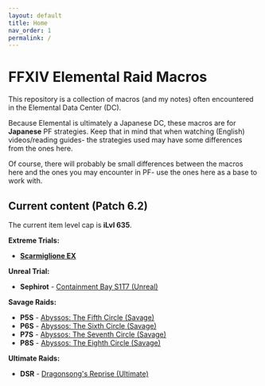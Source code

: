 ```yaml
---
layout: default
title: Home
nav_order: 1
permalink: /
---
```



# FFXIV Elemental Raid Macros

This repository is a collection of macros (and my notes) often encountered in the Elemental Data Center (DC).

Because Elemental is ultimately a Japanese DC, these macros are for **Japanese** PF strategies. Keep that in mind that when watching (English) videos/reading guides- the strategies used may have some differences from the ones here.

Of course, there will probably be small differences between the macros here and the ones you may encounter in PF- use the ones here as a base to work with.

## Current content (Patch 6.2)

The current item level cap is **iLvl 635**.

**Extreme Trials:**
- [**Scarmiglione EX**](6.0_endwalker/extreme_trials/scarmiglione/README.md)

**Unreal Trial:**
- **Sephirot** - [Containment Bay S1T7 (Unreal)](3.0_heavensward/extreme_trials/sephirot/README.md)

**Savage Raids:**
- **P5S** - [Abyssos: The Fifth Circle (Savage)](6.0_endwalker/savage_raids/p5s/README.md)
- **P6S** - [Abyssos: The Sixth Circle (Savage)](6.0_endwalker/savage_raids/p6s/README.md)
- **P7S** - [Abyssos: The Seventh Circle (Savage)](6.0_endwalker/savage_raids/p7s/README.md)
- **P8S** - [Abyssos: The Eighth Circle (Savage)](6.0_endwalker/savage_raids/p8s/README.md)

**Ultimate Raids:**
- **DSR** - [Dragonsong's Reprise (Ultimate)](ultimates/dsr/README.md)
